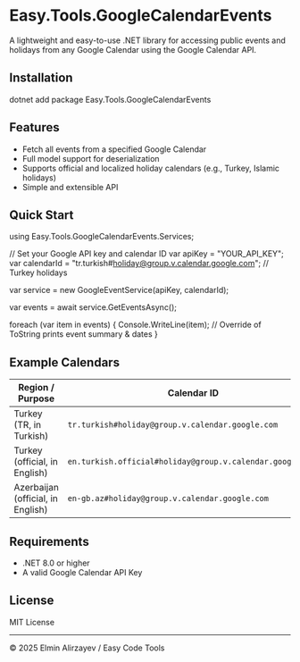 ﻿# Easy.Tools.GoogleCalendarEvents

A lightweight and easy-to-use .NET library for accessing public events and holidays from any Google Calendar using the Google Calendar API.

## Installation

dotnet add package Easy.Tools.GoogleCalendarEvents

## Features

- Fetch all events from a specified Google Calendar
- Full model support for deserialization
- Supports official and localized holiday calendars (e.g., Turkey, Islamic holidays)
- Simple and extensible API

## Quick Start

using Easy.Tools.GoogleCalendarEvents.Services;

// Set your Google API key and calendar ID
var apiKey = "YOUR_API_KEY";
var calendarId = "tr.turkish#holiday@group.v.calendar.google.com"; // Turkey holidays

var service = new GoogleEventService(apiKey, calendarId);

var events = await service.GetEventsAsync();

foreach (var item in events)
{
    Console.WriteLine(item); // Override of ToString prints event summary & dates
}

##  Example Calendars

| Region / Purpose     | Calendar ID |
|----------------------|-------------|
| Turkey (TR, in Turkish) | `tr.turkish#holiday@group.v.calendar.google.com` |
| Turkey (official, in English) | `en.turkish.official#holiday@group.v.calendar.google.com` |
| Azerbaijan (official, in English) | `en-gb.az#holiday@group.v.calendar.google.com` |


## Requirements

- .NET 8.0 or higher
- A valid Google Calendar API Key

## License

MIT License

---

© 2025 Elmin Alirzayev / Easy Code Tools

